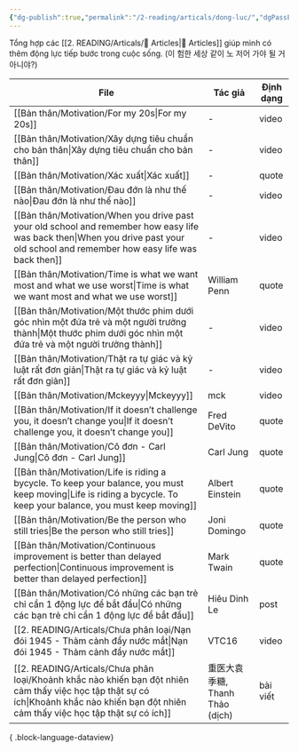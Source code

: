 ```yaml
---
{"dg-publish":true,"permalink":"/2-reading/articals/dong-luc/","dgPassFrontmatter":true}
---
```



Tổng hợp các [[2. READING/Articals/📰 Articles\|📰 Articles]] giúp mình có thêm động lực tiếp bước trong cuộc sống. (이 험한 세상 같이 노 저어 가야 될 거 아니야?)

| File                                                                                                                                                                                         | Tác giả                   | Định dạng |
| -------------------------------------------------------------------------------------------------------------------------------------------------------------------------------------------- | ------------------------- | --------- |
| [[Bản thân/Motivation/For my 20s\|For my 20s]]                                                                                                                                            | \-                        | video     |
| [[Bản thân/Motivation/Xây dựng tiêu chuẩn cho bản thân\|Xây dựng tiêu chuẩn cho bản thân]]                                                                                                | \-                        | video     |
| [[Bản thân/Motivation/Xác xuất\|Xác xuất]]                                                                                                                                                | \-                        | quote     |
| [[Bản thân/Motivation/Đau đớn là như thế nào\|Đau đớn là như thế nào]]                                                                                                                    | \-                        | video     |
| [[Bản thân/Motivation/When you drive past your old school and remember how easy life was back then\|When you drive past your old school and remember how easy life was back then]]        | \-                        | video     |
| [[Bản thân/Motivation/Time is what we want most and what we use worst\|Time is what we want most and what we use worst]]                                                                  | William Penn              | quote     |
| [[Bản thân/Motivation/Một thước phim dưới góc nhìn một đứa trẻ và một người trưởng thành\|Một thước phim dưới góc nhìn một đứa trẻ và một người trưởng thành]]                            | \-                        | video     |
| [[Bản thân/Motivation/Thật ra tự giác và kỷ luật rất đơn giản\|Thật ra tự giác và kỷ luật rất đơn giản]]                                                                                  | \-                        | video     |
| [[Bản thân/Motivation/Mckeyyy\|Mckeyyy]]                                                                                                                                                  | mck                       | video     |
| [[Bản thân/Motivation/If it doesn’t challenge you, it doesn’t change you\|If it doesn’t challenge you, it doesn’t change you]]                                                            | Fred DeVito               | quote     |
| [[Bản thân/Motivation/Cô đơn - Carl Jung\|Cô đơn - Carl Jung]]                                                                                                                            | Carl Jung                 | quote     |
| [[Bản thân/Motivation/Life is riding a bycycle. To keep your balance, you must keep moving\|Life is riding a bycycle. To keep your balance, you must keep moving]]                        | Albert Einstein           | quote     |
| [[Bản thân/Motivation/Be the person who still tries\|Be the person who still tries]]                                                                                                      | Joni Domingo              | quote     |
| [[Bản thân/Motivation/Continuous improvement is better than delayed perfection\|Continuous improvement is better than delayed perfection]]                                                | Mark Twain                | quote     |
| [[Bản thân/Motivation/Có những các bạn trẻ chỉ cần 1 động lực để bắt đầu\|Có những các bạn trẻ chỉ cần 1 động lực để bắt đầu]]                                                            | Hiêu Dinh Le              | post      |
| [[2. READING/Articals/Chưa phân loại/Nạn đói 1945 - Thảm cảnh đầy nước mắt\|Nạn đói 1945 - Thảm cảnh đầy nước mắt]]                                                                       | VTC16                     | video     |
| [[2. READING/Articals/Chưa phân loại/Khoảnh khắc nào khiến bạn đột nhiên cảm thấy việc học tập thật sự có ích\|Khoảnh khắc nào khiến bạn đột nhiên cảm thấy việc học tập thật sự có ích]] | 重医大袁季糖, Thanh Thảo (dịch) | bài viết  |

{ .block-language-dataview}



